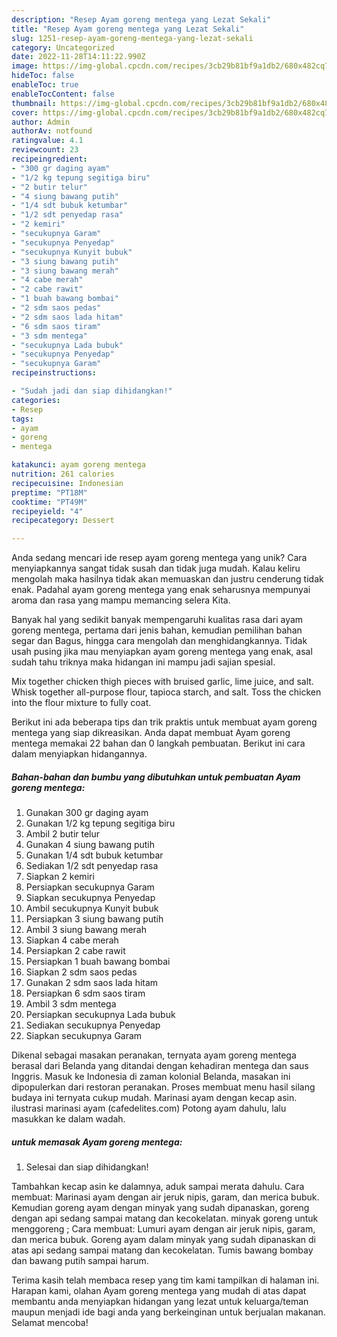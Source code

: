```yaml
---
description: "Resep Ayam goreng mentega yang Lezat Sekali"
title: "Resep Ayam goreng mentega yang Lezat Sekali"
slug: 1251-resep-ayam-goreng-mentega-yang-lezat-sekali
category: Uncategorized
date: 2022-11-28T14:11:22.990Z
image: https://img-global.cpcdn.com/recipes/3cb29b81bf9a1db2/680x482cq70/ayam-goreng-mentega-foto-resep-utama.jpg
hideToc: false
enableToc: true
enableTocContent: false
thumbnail: https://img-global.cpcdn.com/recipes/3cb29b81bf9a1db2/680x482cq70/ayam-goreng-mentega-foto-resep-utama.jpg
cover: https://img-global.cpcdn.com/recipes/3cb29b81bf9a1db2/680x482cq70/ayam-goreng-mentega-foto-resep-utama.jpg
author: Admin
authorAv: notfound
ratingvalue: 4.1
reviewcount: 23
recipeingredient:
- "300 gr daging ayam"
- "1/2 kg tepung segitiga biru"
- "2 butir telur"
- "4 siung bawang putih"
- "1/4 sdt bubuk ketumbar"
- "1/2 sdt penyedap rasa"
- "2 kemiri"
- "secukupnya Garam"
- "secukupnya Penyedap"
- "secukupnya Kunyit bubuk"
- "3 siung bawang putih"
- "3 siung bawang merah"
- "4 cabe merah"
- "2 cabe rawit"
- "1 buah bawang bombai"
- "2 sdm saos pedas"
- "2 sdm saos lada hitam"
- "6 sdm saos tiram"
- "3 sdm mentega"
- "secukupnya Lada bubuk"
- "secukupnya Penyedap"
- "secukupnya Garam"
recipeinstructions:

- "Sudah jadi dan siap dihidangkan!"
categories:
- Resep
tags:
- ayam
- goreng
- mentega

katakunci: ayam goreng mentega 
nutrition: 261 calories
recipecuisine: Indonesian
preptime: "PT18M"
cooktime: "PT49M"
recipeyield: "4"
recipecategory: Dessert

---
```





Anda sedang mencari ide resep ayam goreng mentega yang unik? Cara menyiapkannya sangat tidak susah dan tidak juga mudah. Kalau keliru mengolah maka hasilnya tidak akan memuaskan dan justru cenderung tidak enak. Padahal ayam goreng mentega yang enak seharusnya mempunyai aroma dan rasa yang mampu memancing selera Kita.





Banyak hal yang sedikit banyak mempengaruhi kualitas rasa dari ayam goreng mentega, pertama dari jenis bahan, kemudian pemilihan bahan segar dan Bagus, hingga cara mengolah dan menghidangkannya. Tidak usah pusing jika mau menyiapkan ayam goreng mentega yang enak,      asal sudah tahu triknya maka hidangan ini mampu jadi sajian spesial.














Mix together chicken thigh pieces with bruised garlic, lime juice, and salt. Whisk together all-purpose flour, tapioca starch, and salt. Toss the chicken into the flour mixture to fully coat.






Berikut ini ada beberapa tips dan trik praktis untuk membuat ayam goreng mentega yang siap dikreasikan. Anda dapat membuat Ayam goreng mentega memakai 22 bahan dan 0 langkah pembuatan. Berikut ini cara dalam menyiapkan hidangannya.

<!--inarticleads1-->

##### Bahan-bahan dan bumbu yang dibutuhkan untuk pembuatan Ayam goreng mentega:

1. Gunakan 300 gr daging ayam
1. Gunakan 1/2 kg tepung segitiga biru
1. Ambil 2 butir telur
1. Gunakan 4 siung bawang putih
1. Gunakan 1/4 sdt bubuk ketumbar
1. Sediakan 1/2 sdt penyedap rasa
1. Siapkan 2 kemiri
1. Persiapkan secukupnya Garam
1. Siapkan secukupnya Penyedap
1. Ambil secukupnya Kunyit bubuk
1. Persiapkan 3 siung bawang putih
1. Ambil 3 siung bawang merah
1. Siapkan 4 cabe merah
1. Persiapkan 2 cabe rawit
1. Persiapkan 1 buah bawang bombai
1. Siapkan 2 sdm saos pedas
1. Gunakan 2 sdm saos lada hitam
1. Persiapkan 6 sdm saos tiram
1. Ambil 3 sdm mentega
1. Persiapkan secukupnya Lada bubuk
1. Sediakan secukupnya Penyedap
1. Siapkan secukupnya Garam


Dikenal sebagai masakan peranakan, ternyata ayam goreng mentega berasal dari Belanda yang ditandai dengan kehadiran mentega dan saus Inggris. Masuk ke Indonesia di zaman kolonial Belanda, masakan ini dipopulerkan dari restoran peranakan. Proses membuat menu hasil silang budaya ini ternyata cukup mudah. Marinasi ayam dengan kecap asin. ilustrasi marinasi ayam (cafedelites.com) Potong ayam dahulu, lalu masukkan ke dalam wadah. 

<!--inarticleads2-->

#####  untuk memasak Ayam goreng mentega:


1. Selesai dan siap dihidangkan!

Tambahkan kecap asin ke dalamnya, aduk sampai merata dahulu. Cara membuat: Marinasi ayam dengan air jeruk nipis, garam, dan merica bubuk. Kemudian goreng ayam dengan minyak yang sudah dipanaskan, goreng dengan api sedang sampai matang dan kecokelatan. minyak goreng untuk menggoreng ; Cara membuat: Lumuri ayam dengan air jeruk nipis, garam, dan merica bubuk. Goreng ayam dalam minyak yang sudah dipanaskan di atas api sedang sampai matang dan kecokelatan. Tumis bawang bombay dan bawang putih sampai harum. 

Terima kasih telah membaca resep yang tim kami tampilkan di halaman ini. Harapan kami, olahan Ayam goreng mentega yang mudah di atas dapat membantu anda menyiapkan hidangan yang lezat untuk keluarga/teman maupun menjadi ide bagi anda yang berkeinginan untuk berjualan makanan. Selamat mencoba!
